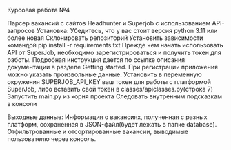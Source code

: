 Курсовая работа №4

Парсер вакансий с сайтов Headhunter и Superjob с использованием API-запросов
Установка:
Убедитесь, что у вас стоит версия python 3.11 или более новая
Склонировать репозиторий
Установить зависимости командой pip install -r requirements.txt
Прежде чем начать использовать API от SuperJob, необходимо зарегистрироваться и получить токен для работы. Подробная инструкция дается по ссылке описания документации в разделе Getting started. При регистрации приложения можно указать произвольные данные.
Установить в переменную окружения SUPERJOB_API_KEY ваш токен для работы с платформой SuperJob, либо вставить свой токен в classes/apiclasses.py(строка 7)
Запустить main.py из корня проекта
Следовать внутренним подсказкам в консоли

Выходные данные:
Информация о вакансиях, полученная с разных платформ, сохраненная в JSON-файл(будет лежать в папке database).
Отфильтрованные и отсортированные вакансии, выводимые пользователю через консоль.
